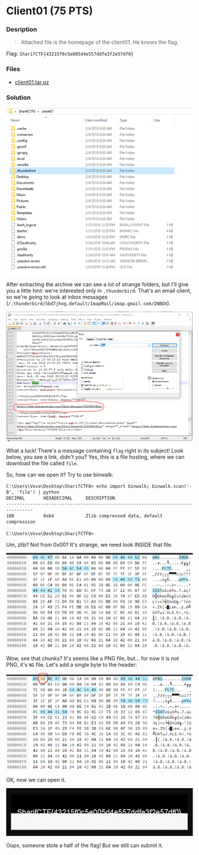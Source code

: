 # Client01 (75 PTS)
### Desription
>Attached file is the homepage of the client01. He knows the flag.

Flag: ```SharifCTF{43215f0c5e005d4e557ddfe3f2e57df0}```

### Files

- [client01.tar.gz](client01.tar.gz)

### Solution

<p><img src='images/folders.png' /></p>

After extracting the archive we can see a lot of strange folders, but I'll give you a little hint: we're interested only in ```.thunderbird```. That's an email client, so we're going to look at inbox messages (```/.thunderbird/5bd7jhog.default/ImapMail/imap.gmail.com/INBOX```).

<p><img src='images/message.png' /></p>

What a luck! There's a message containing ```flag``` right in its subject! Look below, you see a link, didn't you?
Yes, this is a file hosting, where we can download the file called ```file```.

So, how can we open it? Try to use binwalk:

```
C:\Users\Vova\Desktop\SharifCTF8> echo import binwalk; binwalk.scan('-B', 'file') | python
DECIMAL       HEXADECIMAL     DESCRIPTION
--------------------------------------------------------------------------------
100           0x64            Zlib compressed data, default compression

C:\Users\Vova\Desktop\SharifCTF8>
```

Um, zlib? Not from 0x00? It's strange, we need look INSIDE that file.

<p><img src='images/chunks.png' /></p>

Wow, see that chunks? It's seems like a PNG file, but... for now it is not PNG, it's ```NG``` file.
Let's add a single byte to the header:

<p><img src='images/header.png' /></p>

OK, now we can open it.

<p><img src='images/half.png' /></p>

Oops, someone stole a half of the flag! But we still can submit it.
